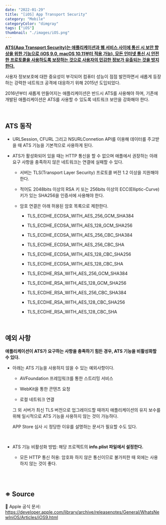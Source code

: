 ```yaml
---
date: "2022-01-29"
title: "[iOS] App Transport Security"
category: "Mobile"
categoryColor: "dimgray"
tags: ["iOS"]
thumbnail: "./images/iOS.png"
---
```


**<u>ATS(App Transport Security)는 애플리케이션과 웹 서비스 사이에 통신 시 보안 향상을 위한 기능으로 (iOS 9.0, macOS 10.11부터 적용 가능), 모든 인터넷 통신 시 안전한 프로토콜을 사용하도록 보장하는 것으로 사용자의 민감한 정보가 유출되는 것을 방지한다.</u>**

사용자 정보보호에 대한 중요성이 부각되어 컴퓨터 성능이 점점 발전하면서 새롭게 등장하는 강력한 네트워크 공격에 대응하기 위해 2015년 도입되었다.

2016년부터 새롭게 만들어지는 애플리케이션은 반드시 ATS를 사용해야 하며, 기존에 개발된 애플리케이션은 ATS를 사용할 수 있도록 네트워크 보안을 강화해야 한다.

<br />

## ATS 동작

- URLSession, CFURL 그리고 NSURLConnetion API를 이용해 데이터를 주고받을 때 ATS 기능을 기본적으로 사용하게 된다.

- ATS가 활성화되어 있을 때는 HTTP 통신을 할 수 없으며 애플에서 권장하는 아래 요구 사항을 충족하지 않은 네트워크는 연결에 실패할 수 있다.

  - 서버는 TLS(Transport Layer Security) 프로토콜 버전 1.2 이상을 지원해야 한다.

  - 적어도 2048bits 이상의 RSA 키 또는 256bits 이상의 ECC(Elliptic-Curve) 키가 있는 SHA256을 인증서에 사용해야 한다.

  - 암호 연결은 아래 허용된 암호 목록으로 제한한다.

    - TLS_ECDHE_ECDSA_WITH_AES_256_GCM_SHA384

    - TLS_ECDHE_ECDSA_WITH_AES_128_GCM_SHA256

    - TLS_ECDHE_ECDSA_WITH_AES_256_CBC_SHA384

    - TLS_ECDHE_ECDSA_WITH_AES_256_CBC_SHA

    - TLS_ECDHE_ECDSA_WITH_AES_128_CBC_SHA256

    - TLS_ECDHE_ECDSA_WITH_AES_128_CBC_SHA

    - TLS_ECDHE_RSA_WITH_AES_256_GCM_SHA384

    - TLS_ECDHE_RSA_WITH_AES_128_GCM_SHA256

    - TLS_ECDHE_RSA_WITH_AES_256_CBC_SHA384

    - TLS_ECDHE_RSA_WITH_AES_128_CBC_SHA256

    - TLS_ECDHE_RSA_WITH_AES_128_CBC_SHA

<br />

## 예외 사항

**애플리케이션이 ATS가 요구하는 사항을 충족하기 힘든 경우, ATS 기능을 비활성화할 수 있다.**

- 아래는 ATS 기능을 사용하지 않을 수 있는 예외사항이다.

  - AVFoundation 프레임워크를 통한 스트리밍 서비스

  - WebKit을 통한 콘텐츠 요청

  - 로컬 네트워크 연결

  그 외 서버가 최신 TLS 버전으로 업그레이드할 때까지 애플리케이션의 유지 보수를 위해 일시적으로 ATS 기능을 사용하지 않는 것이 가능하다.

  APP Store 심사 시 정당한 이유를 설명하는 문서가 필요할 수도 있다.

  <br />

- ATS 기능 비활성화 방법: 해당 프로젝트의 **info.plist 파일에서 설정한다.**

  - 모든 HTTP 통신 허용: 암호화 하지 않은 통신이므로 불가피한 때 외에는 사용하지 않는 것이 좋다.

<br />
<br />

## ※ Source

🍎 Apple 공식 문서: https://developer.apple.com/library/archive/releasenotes/General/WhatsNewIniOS/Articles/iOS9.html